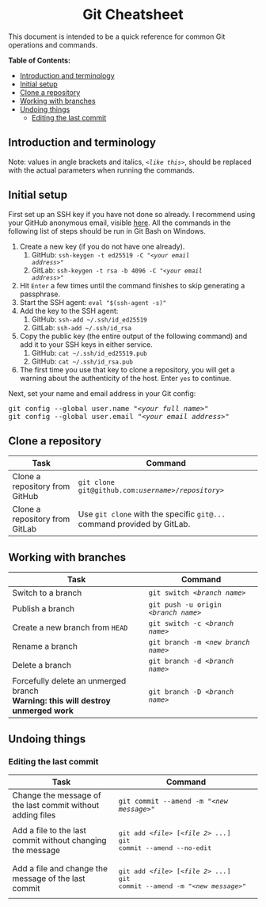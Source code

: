 <h1 align='center'>Git Cheatsheet</h1>

This document is intended to be a quick reference for common Git operations and commands.

**Table of Contents:**
- [Introduction and terminology](#introduction-and-terminology)
- [Initial setup](#initial-setup)
- [Clone a repository](#clone-a-repository)
- [Working with branches](#working-with-branches)
- [Undoing things](#undoing-things)
  - [Editing the last commit](#editing-the-last-commit)


## Introduction and terminology

Note: values in angle brackets and italics, *`<like this>`*, should be replaced with the actual parameters when running the commands.

## Initial setup

First set up an SSH key if you have not done so already. I recommend using your GitHub anonymous email, visible [here](https://github.com/settings/emails). All the commands in the following list of steps should be run in Git Bash on Windows.

1. Create a new key (if you do not have one already).
   1. GitHub: <code>ssh-keygen -t ed25519 -C "<i>&lt;your email address&gt;</i>"</code>
   2. GitLab: <code>ssh-keygen -t rsa -b 4096 -C "<i>&lt;your email address&gt;</i>"</code>
2. Hit `Enter` a few times until the command finishes to skip generating a passphrase.
3. Start the SSH agent: `eval "$(ssh-agent -s)"`
4. Add the key to the SSH agent:
   1. GitHub: `ssh-add ~/.ssh/id_ed25519`
   2. GitLab: `ssh-add ~/.ssh/id_rsa`
5. Copy the public key (the entire output of the following command) and add it to your SSH keys in either service.
   1. GitHub: `cat ~/.ssh/id_ed25519.pub`
   2. GitHub: `cat ~/.ssh/id_rsa.pub`
6. The first time you use that key to clone a repository, you will get a warning about the authenticity of the host. Enter `yes` to continue.

Next, set your name and email address in your Git config:

<pre>
git config --global user.name "<i>&lt;your full name&gt;</i>"
git config --global user.email "<i>&lt;your email address&gt;</i>"
</pre>

## Clone a repository

| Task | Command |
| --- | --- |
| Clone a repository from GitHub | <code>git clone git@<span>github.com:<i>username&gt;</i>/<i>repository&gt;</i></code> |
| Clone a repository from GitLab | Use `git clone` with the specific `git@...` command provided by GitLab. |

## Working with branches

| Task | Command |
| --- | --- |
| Switch to a branch | <code>git switch <i>&lt;branch name&gt;</i></code> |
| Publish a branch | <code>git push -u origin <i>&lt;branch name&gt;</i></code> | 
| Create a new branch from `HEAD` | <code>git switch -c <i>&lt;branch name&gt;</i></code> |
| Rename a branch | <code>git branch -m <i>&lt;new branch name&gt;</i></code> |
| Delete a branch | <code>git branch -d <i>&lt;branch name&gt;</i></code> |
| Forcefully delete an unmerged branch<br>**Warning: this will destroy unmerged work** | <code>git branch -D <i>&lt;branch name&gt;</i></code> |

## Undoing things

### Editing the last commit

| Task | Command |
| --- | --- |
| Change the message of the last commit without adding files | <code>git commit --amend -m "<i>&lt;new message&gt;</i>"</code> |
| Add a file to the last commit without changing the message | <pre>git add <i>&lt;file&gt;</i> [<i>&lt;file 2&gt; ...</i>]<br>git commit --amend --no-edit</pre> |
| Add a file and change the message of the last commit | <pre>git add <i>&lt;file&gt;</i> [<i>&lt;file 2&gt; ...</i>]<br>git commit --amend -m "<i>&lt;new message&gt;</i>"</pre> |

